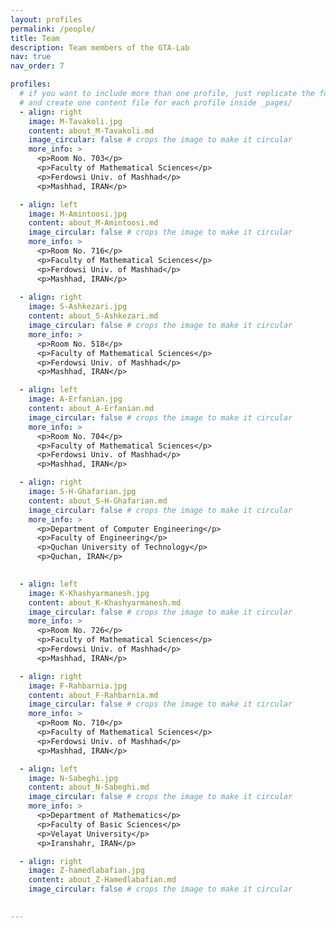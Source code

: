 ```yaml
---
layout: profiles
permalink: /people/
title: Team
description: Team members of the GTA-Lab
nav: true
nav_order: 7

profiles:
  # if you want to include more than one profile, just replicate the following block
  # and create one content file for each profile inside _pages/
  - align: right
    image: M-Tavakoli.jpg
    content: about_M-Tavakoli.md
    image_circular: false # crops the image to make it circular
    more_info: >
      <p>Room No. 703</p>
      <p>Faculty of Mathematical Sciences</p>
      <p>Ferdowsi Univ. of Mashhad</p>
      <p>Mashhad, IRAN</p>

  - align: left
    image: M-Amintoosi.jpg
    content: about_M-Amintoosi.md
    image_circular: false # crops the image to make it circular
    more_info: >
      <p>Room No. 716</p>
      <p>Faculty of Mathematical Sciences</p>
      <p>Ferdowsi Univ. of Mashhad</p>
      <p>Mashhad, IRAN</p>
      
  - align: right
    image: S-Ashkezari.jpg
    content: about_S-Ashkezari.md
    image_circular: false # crops the image to make it circular
    more_info: >
      <p>Room No. 518</p>
      <p>Faculty of Mathematical Sciences</p>
      <p>Ferdowsi Univ. of Mashhad</p>
      <p>Mashhad, IRAN</p>

  - align: left
    image: A-Erfanian.jpg
    content: about_A-Erfanian.md
    image_circular: false # crops the image to make it circular
    more_info: >
      <p>Room No. 704</p>
      <p>Faculty of Mathematical Sciences</p>
      <p>Ferdowsi Univ. of Mashhad</p>
      <p>Mashhad, IRAN</p>

  - align: right
    image: S-H-Ghafarian.jpg
    content: about_S-H-Ghafarian.md
    image_circular: false # crops the image to make it circular
    more_info: >
      <p>Department of Computer Engineering</p>
      <p>Faculty of Engineering</p>
      <p>Quchan University of Technology</p>
      <p>Quchan, IRAN</p>

      
  - align: left
    image: K-Khashyarmanesh.jpg
    content: about_K-Khashyarmanesh.md
    image_circular: false # crops the image to make it circular
    more_info: >
      <p>Room No. 726</p>
      <p>Faculty of Mathematical Sciences</p>
      <p>Ferdowsi Univ. of Mashhad</p>
      <p>Mashhad, IRAN</p>

  - align: right
    image: F-Rahbarnia.jpg
    content: about_F-Rahbarnia.md
    image_circular: false # crops the image to make it circular
    more_info: >
      <p>Room No. 710</p>
      <p>Faculty of Mathematical Sciences</p>
      <p>Ferdowsi Univ. of Mashhad</p>
      <p>Mashhad, IRAN</p>

  - align: left
    image: N-Sabeghi.jpg
    content: about_N-Sabeghi.md
    image_circular: false # crops the image to make it circular
    more_info: >
      <p>Department of Mathematics</p>
      <p>Faculty of Basic Sciences</p>
      <p>Velayat University</p>
      <p>Iranshahr, IRAN</p>  

  - align: right
    image: Z-hamedlabafian.jpg
    content: about_Z-Hamedlabafian.md
    image_circular: false # crops the image to make it circular

    
---
```


